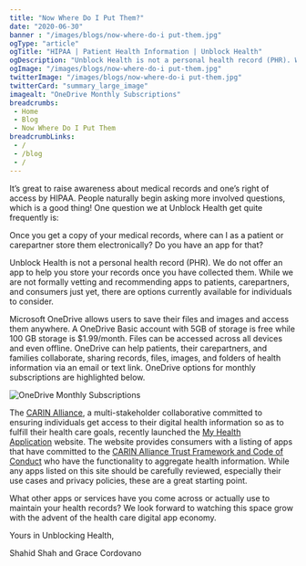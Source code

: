 ```yaml
--- 
title: "Now Where Do I Put Them?"
date: "2020-06-30"
banner : "/images/blogs/now-where-do-i put-them.jpg"
ogType: "article"
ogTitle: "HIPAA | Patient Health Information | Unblock Health"
ogDescription: "Unblock Health is not a personal health record (PHR). We do not offer an app to help you store your records once you have collected them."
ogImage: "/images/blogs/now-where-do-i put-them.jpg"
twitterImage: "/images/blogs/now-where-do-i put-them.jpg"
twitterCard: "summary_large_image"
imagealt: "OneDrive Monthly Subscriptions"
breadcrumbs:
 - Home
 - Blog
 - Now Where Do I Put Them
breadcrumbLinks:
 - / 
 - /blog
 - / 
---
```


It’s great to raise awareness about medical records and one’s right of access by HIPAA. People naturally begin asking more involved questions, which is a good thing! One question we at Unblock Health get quite frequently is:

Once you get a copy of your medical records, where can I as a patient or carepartner store them electronically? Do you have an app for that? 

Unblock Health is not a personal health record (PHR). We do not offer an app to help you store your records once you have collected them. While we are not formally vetting and recommending apps to patients, carepartners, and consumers just yet, there are options currently available for individuals to consider.

Microsoft OneDrive allows users to save their files and images and access them anywhere. A OneDrive Basic account with 5GB of storage is free while 100 GB storage is $1.99/month. Files can be accessed across all devices and even offline. OneDrive can help patients, their carepartners, and families collaborate, sharing records, files, images, and folders of health information via an email or text link. OneDrive options for monthly subscriptions are highlighted below.

![OneDrive Monthly Subscriptions](/images/blogs/One-Drive-account.png)


The <a href="https://www.carinalliance.com/" target="_blank">CARIN Alliance</a>, a multi-stakeholder collaborative committed to ensuring individuals get access to their digital health information so as to fulfill their health care goals, recently launched the <a href="https://myhealthapplication.com/" target="_blank">My Health Application</a> website. The website provides consumers with a listing of apps that have committed to the <a href="https://www.carinalliance.com/our-work/trust-framework-and-code-of-conduct/" target="_blank">CARIN Alliance Trust Framework and Code of Conduct</a> who have the functionality to aggregate health information. While any apps listed on this site should be carefully reviewed, especially their use cases and privacy policies, these are a great starting point.

What other apps or services have you come across or actually use to maintain your health records? We look forward to watching this space grow with the advent of the health care digital app economy.


Yours in Unblocking Health, 

Shahid Shah and Grace Cordovano